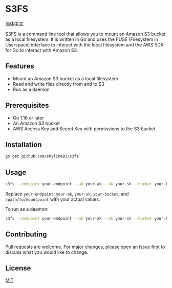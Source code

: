 # S3FS

[简体中文](README_zh.md)

S3FS is a command line tool that allows you to mount an Amazon S3 bucket as a local filesystem. It is written in Go and uses the FUSE (Filesystem in Userspace) interface to interact with the local filesystem and the AWS SDK for Go to interact with Amazon S3.

## Features

- Mount an Amazon S3 bucket as a local filesystem
- Read and write files directly from and to S3
- Run as a daemon

## Prerequisites

- Go 1.16 or later
- An Amazon S3 bucket
- AWS Access Key and Secret Key with permissions to the S3 bucket

## Installation

```bash
go get github.com/skyline93/s3fs
```

## Usage

```bash
s3fs --endpoint your-endpoint --ak your-ak --sk your-sk --bucket your-bucket --mountpoint /path/to/mountpoint
```

Replace `your-endpoint`, `your-ak`, `your-sk`, `your-bucket`, and `/path/to/mountpoint` with your actual values.

To run as a daemon:

```bash
s3fs --endpoint your-endpoint --ak your-ak --sk your-sk --bucket your-bucket --mountpoint /path/to/mountpoint --daemon
```

## Contributing

Pull requests are welcome. For major changes, please open an issue first to discuss what you would like to change.

## License

[MIT](https://choosealicense.com/licenses/mit/)
